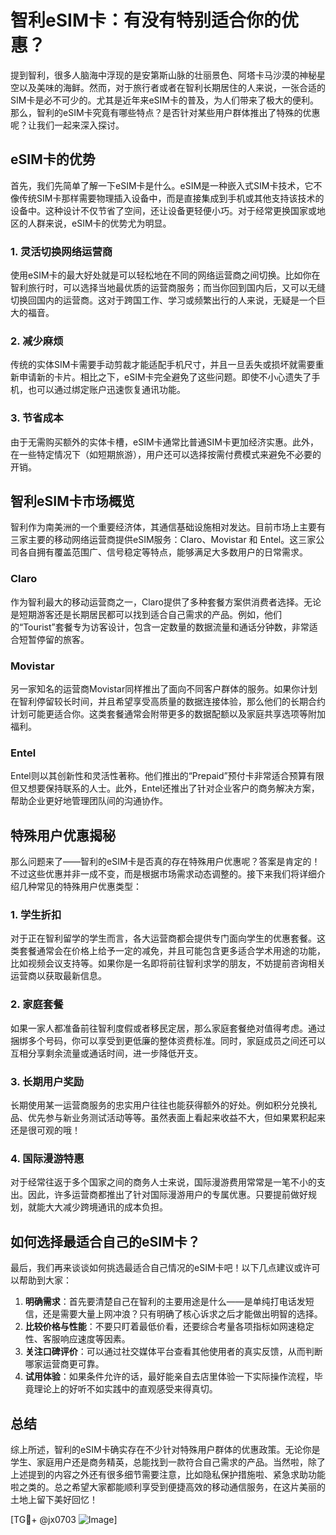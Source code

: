 # 智利eSIM卡：有没有特别适合你的优惠？

提到智利，很多人脑海中浮现的是安第斯山脉的壮丽景色、阿塔卡马沙漠的神秘星空以及美味的海鲜。然而，对于旅行者或者在智利长期居住的人来说，一张合适的SIM卡是必不可少的。尤其是近年来eSIM卡的普及，为人们带来了极大的便利。那么，智利的eSIM卡究竟有哪些特点？是否针对某些用户群体推出了特殊的优惠呢？让我们一起来深入探讨。

## eSIM卡的优势

首先，我们先简单了解一下eSIM卡是什么。eSIM是一种嵌入式SIM卡技术，它不像传统SIM卡那样需要物理插入设备中，而是直接集成到手机或其他支持该技术的设备中。这种设计不仅节省了空间，还让设备更轻便小巧。对于经常更换国家或地区的人群来说，eSIM卡的优势尤为明显。

### 1. 灵活切换网络运营商
使用eSIM卡的最大好处就是可以轻松地在不同的网络运营商之间切换。比如你在智利旅行时，可以选择当地最优质的运营商服务；而当你回到国内后，又可以无缝切换回国内的运营商。这对于跨国工作、学习或频繁出行的人来说，无疑是一个巨大的福音。

### 2. 减少麻烦
传统的实体SIM卡需要手动剪裁才能适配手机尺寸，并且一旦丢失或损坏就需要重新申请新的卡片。相比之下，eSIM卡完全避免了这些问题。即使不小心遗失了手机，也可以通过绑定账户迅速恢复通讯功能。

### 3. 节省成本
由于无需购买额外的实体卡槽，eSIM卡通常比普通SIM卡更加经济实惠。此外，在一些特定情况下（如短期旅游），用户还可以选择按需付费模式来避免不必要的开销。

## 智利eSIM卡市场概览

智利作为南美洲的一个重要经济体，其通信基础设施相对发达。目前市场上主要有三家主要的移动网络运营商提供eSIM服务：Claro、Movistar 和 Entel。这三家公司各自拥有覆盖范围广、信号稳定等特点，能够满足大多数用户的日常需求。

### Claro
作为智利最大的移动运营商之一，Claro提供了多种套餐方案供消费者选择。无论是短期游客还是长期居民都可以找到适合自己需求的产品。例如，他们的“Tourist”套餐专为访客设计，包含一定数量的数据流量和通话分钟数，非常适合短暂停留的旅客。

### Movistar
另一家知名的运营商Movistar同样推出了面向不同客户群体的服务。如果你计划在智利停留较长时间，并且希望享受高质量的数据连接体验，那么他们的长期合约计划可能更适合你。这类套餐通常会附带更多的数据配额以及家庭共享选项等附加福利。

### Entel
Entel则以其创新性和灵活性著称。他们推出的“Prepaid”预付卡非常适合预算有限但又想要保持联系的人士。此外，Entel还推出了针对企业客户的商务解决方案，帮助企业更好地管理团队间的沟通协作。

## 特殊用户优惠揭秘

那么问题来了——智利的eSIM卡是否真的存在特殊用户优惠呢？答案是肯定的！不过这些优惠并非一成不变，而是根据市场需求动态调整的。接下来我们将详细介绍几种常见的特殊用户优惠类型：

### 1. 学生折扣
对于正在智利留学的学生而言，各大运营商都会提供专门面向学生的优惠套餐。这类套餐通常会在价格上给予一定的减免，并且可能包含更多适合学术用途的功能，比如视频会议支持等。如果你是一名即将前往智利求学的朋友，不妨提前咨询相关运营商以获取最新信息。

### 2. 家庭套餐
如果一家人都准备前往智利度假或者移民定居，那么家庭套餐绝对值得考虑。通过捆绑多个号码，你可以享受到更低廉的整体资费标准。同时，家庭成员之间还可以互相分享剩余流量或通话时间，进一步降低开支。

### 3. 长期用户奖励
长期使用某一运营商服务的忠实用户往往也能获得额外的好处。例如积分兑换礼品、优先参与新业务测试活动等等。虽然表面上看起来收益不大，但如果累积起来还是很可观的哦！

### 4. 国际漫游特惠
对于经常往返于多个国家之间的商务人士来说，国际漫游费用常常是一笔不小的支出。因此，许多运营商都推出了针对国际漫游用户的专属优惠。只要提前做好规划，就能大大减少跨境通讯的成本负担。

## 如何选择最适合自己的eSIM卡？

最后，我们再来谈谈如何挑选最适合自己情况的eSIM卡吧！以下几点建议或许可以帮助到大家：

1. **明确需求**：首先要清楚自己在智利的主要用途是什么——是单纯打电话发短信，还是需要大量上网冲浪？只有明确了核心诉求之后才能做出明智的选择。
2. **比较价格与性能**：不要只盯着最低价看，还要综合考量各项指标如网速稳定性、客服响应速度等因素。
3. **关注口碑评价**：可以通过社交媒体平台查看其他使用者的真实反馈，从而判断哪家运营商更可靠。
4. **试用体验**：如果条件允许的话，最好能亲自去店里体验一下实际操作流程，毕竟理论上的好听不如实践中的直观感受来得真切。

## 总结

综上所述，智利的eSIM卡确实存在不少针对特殊用户群体的优惠政策。无论你是学生、家庭用户还是商务精英，总能找到一款符合自己需求的产品。当然啦，除了上述提到的内容之外还有很多细节需要注意，比如隐私保护措施啦、紧急求助功能啦之类的。总之希望大家都能顺利享受到便捷高效的移动通信服务，在这片美丽的土地上留下美好回忆！

[TG💪+ @jx0703 ![Image](https://github.com/user-attachments/assets/dbca1d08-cadb-493c-b0ec-ad6f7a83f270)]